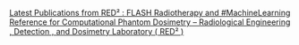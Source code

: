 [Latest Publications from RED² : FLASH Radiotherapy and #MachineLearning Reference for Computational Phantom Dosimetry – Radiological Engineering , Detection , and Dosimetry Laboratory ( RED² )](https://qi.tc/qi/111928)